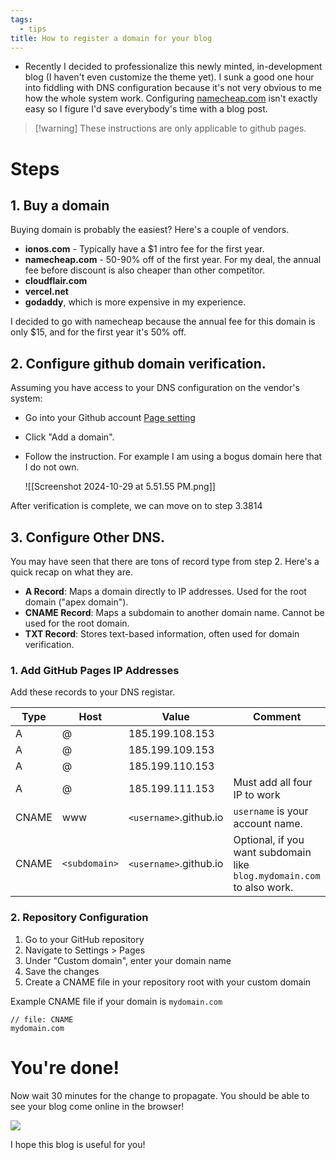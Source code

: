 ```yaml
---
tags:
  - tips
title: How to register a domain for your blog
---
```

- Recently I decided to professionalize this newly minted, in-development blog (I haven't even customize the theme yet). I sunk a good one hour into fiddling with DNS configuration because it's not very obvious to me how the whole system work. Configuring [namecheap.com](https://namecheap.com/) isn't exactly easy so I figure I'd save everybody's time with a blog post.

> [!warning] These instructions are only applicable to github pages.

# Steps
## 1. Buy a domain
Buying domain is probably the easiest? Here's a couple of vendors.
- **ionos.com** - Typically have a $1 intro fee for the first year.
- **namecheap.com** - 50-90% off of the first year. For my deal, the annual fee before discount is also cheaper than other competitor.
- **cloudflair.com**
- **vercel.net**
- **godaddy**, which is more expensive in my experience.

I decided to go with namecheap because the annual fee for this domain is only $15, and for the first year it's 50% off.

## 2. Configure github domain verification.
Assuming you have access to your DNS configuration on the vendor's system:

- Go into your Github account [Page setting](https://github.com/settings/pages)
- Click "Add a domain".
- Follow the instruction. For example I am using a bogus domain here that I do not own.
  
  ![[Screenshot 2024-10-29 at 5.51.55 PM.png]]

After verification is complete, we can move on to step 3.3814 

## 3. Configure Other DNS.
You may have seen that there are tons of record type from step 2. Here's a quick recap on what they are.

- **A Record**: Maps a domain directly to IP addresses. Used for the root domain ("apex domain").
- **CNAME Record**: Maps a subdomain to another domain name. Cannot be used for the root domain.
- **TXT Record**: Stores text-based information, often used for domain verification.

### 1. Add GitHub Pages IP Addresses
Add these records to your DNS registar.

| **Type** | **Host**      | **Value**              | Comment                                                                |
| -------- | ------------- | ---------------------- | ---------------------------------------------------------------------- |
| A        | @             | 185.199.108.153        |                                                                        |
| A        | @             | 185.199.109.153        |                                                                        |
| A        | @             | 185.199.110.153        |                                                                        |
| A        | @             | 185.199.111.153        | Must add all four IP to work                                           |
| CNAME    | www           | `<username>`.github.io | `username` is your account name.                                       |
| CNAME    | `<subdomain>` | `<username>`.github.io | Optional, if you want subdomain like `blog.mydomain.com` to also work. |

### 2. Repository Configuration

1. Go to your GitHub repository
2. Navigate to Settings > Pages
3. Under "Custom domain", enter your domain name
4. Save the changes
5. Create a CNAME file in your repository root with your custom domain

Example CNAME file if your domain is `mydomain.com`
```
// file: CNAME
mydomain.com
```


# You're done!

Now wait 30 minutes for the change to propagate. You should be able to see your blog come online in the browser!

![](https://i.giphy.com/media/v1.Y2lkPTc5MGI3NjExeGNzcXRuNGl1cncwMnFnZWNqenBsNGdlNDUwM2tzdXo5Y3plZ29ueSZlcD12MV9pbnRlcm5hbF9naWZfYnlfaWQmY3Q9Zw/67ThRZlYBvibtdF9JH/giphy.gif)

I hope this blog is useful for you!